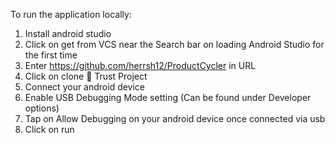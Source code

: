 To run the application locally:
1.	Install android studio
2.	Click on get from VCS near the Search bar on loading Android Studio for the first time
3.	Enter https://github.com/herrsh12/ProductCycler in URL
4.	Click on clone  Trust Project
5.	Connect your android device
6.	Enable USB Debugging Mode setting (Can be found under Developer options)
7.	Tap on Allow Debugging on your android device once connected via usb 
8.	Click on run

 
